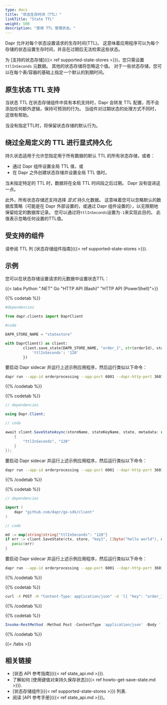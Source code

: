 ```yaml
---
type: docs
title: "状态生存时间（TTL）"
linkTitle: "State TTL"
weight: 500
description: "使用 TTL 管理状态。"
---
```


Dapr 允许对每个状态设置请求的生存时间(TTL)。 这意味着应用程序可以为每个存储的状态设置生存时间，并且在过期后无法检索这些状态。

为 [支持的状态存储]({{< ref supported-state-stores >}})，您只需设置 `ttlInSeconds` 元数据。 其他的状态存储将忽略这个值。 对于一些状态存储，您可以在每个表/容器的基础上指定一个默认的到期时间。

## 原生状态 TTL 支持

当状态 TTL 在状态存储组件中具有本机支持时，Dapr 会转发 TTL 配置，而不会添加任何额外逻辑，保持可预测的行为。 当组件对过期状态的处理方式不同时，这很有帮助。

当没有指定TTL时，将保留状态存储的默认行为。

## 绕过全局定义的 TTL 进行显式持久化

持久状态适用于允许您指定用于所有数据的默认 TTL 的所有状态存储，或者：
- 通过 Dapr 组件设置全局 TTL 值，或
- 在 Dapr 之外创建状态存储并设置全局 TTL 值时。

当未指定特定的 TTL 时，数据将在全局 TTL 时间段之后过期。 Dapr 没有促进这一点。

此外，所有状态存储还支持选择 _显式_ 持久化数据。 这意味着您可以忽略默认的数据库策略（可能是在 Dapr 外部设置的，或通过 Dapr 组件设置的），以无限期地保留给定的数据库记录。 您可以通过将`ttlInSeconds`设置为`-1`来实现此目的。 此值表示忽略任何设置的TTL值。

## 受支持的组件

请参阅 TTL 列 [状态存储组件指南]({{< ref supported-state-stores >}}).

## 示例

您可以在状态存储设置请求的元数据中设置状态TTL：

{{< tabs Python ".NET" Go "HTTP API (Bash)" "HTTP API (PowerShell)">}}

{{% codetab %}}

<!--python-->

```python
#dependencies

from dapr.clients import DaprClient

#code

DAPR_STORE_NAME = "statestore"

with DaprClient() as client:
        client.save_state(DAPR_STORE_NAME, "order_1", str(orderId), state_metadata={
            'ttlInSeconds': '120'
        }) 

```

要启动 Dapr sidecar 并运行上述示例应用程序，然后运行类似以下命令：

```bash
dapr run --app-id orderprocessing --app-port 6001 --dapr-http-port 3601 --dapr-grpc-port 60001 -- python3 OrderProcessingService.py
```

{{% /codetab %}}

{{% codetab %}}

<!--dotnet-->

```csharp
// dependencies

using Dapr.Client;

// code

await client.SaveStateAsync(storeName, stateKeyName, state, metadata: new Dictionary<string, string>() { 
    { 
        "ttlInSeconds", "120" 
    } 
});
```

要启动 Dapr sidecar 并运行上述示例应用程序，然后运行类似以下命令：

```bash
dapr run --app-id orderprocessing --app-port 6001 --dapr-http-port 3601 --dapr-grpc-port 60001 dotnet run
```

{{% /codetab %}}

{{% codetab %}}

<!--go-->

```go
// dependencies

import (
    dapr "github.com/dapr/go-sdk/client"
)

// code

md := map[string]string{"ttlInSeconds": "120"}
if err := client.SaveState(ctx, store, "key1", []byte("hello world"), md); err != nil {
   panic(err)
}
```

要启动 Dapr sidecar 并运行上述示例应用程序，然后运行类似以下命令：

```bash
dapr run --app-id orderprocessing --app-port 6001 --dapr-http-port 3601 --dapr-grpc-port 60001 go run .
```

{{% /codetab %}}

{{% codetab %}}

```bash
curl -X POST -H "Content-Type: application/json" -d '[{ "key": "order_1", "value": "250", "metadata": { "ttlInSeconds": "120" } }]' http://localhost:3601/v1.0/state/statestore
```

{{% /codetab %}}

{{% codetab %}}

```powershell
Invoke-RestMethod -Method Post -ContentType 'application/json' -Body '[{"key": "order_1", "value": "250", "metadata": {"ttlInSeconds": "120"}}]' -Uri 'http://localhost:3601/v1.0/state/statestore'
```

{{% /codetab %}}

{{< /tabs >}}

## 相关链接

- [状态 API 参考指南]({{< ref state_api.md >}}).
- 了解如何 [使用键值对来持久保存状态]({{< ref howto-get-save-state.md >}}).
- [状态存储组件]({{< ref supported-state-stores >}}) 列表.
- 阅读 [API 参考手册]({{< ref state_api.md >}})。
